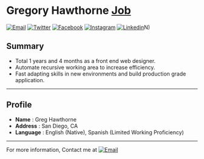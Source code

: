 # Gregory Hawthorne [Job](https://img.shields.io/badge/looking__for__creative_opportunities-true-brightgreen.svg)

<a href="mailto:ghawthorne@me.com">![Email](https://img.shields.io/badge/email-chann@chann.kr-ea4335.svg)</a>
<a href="https://twitter.com/gshawthorne">![Twitter](https://img.shields.io/badge/twitter-channprj-1da1f2.svg)</a>
<a href="https://fb.com/gregory.hawthorne.1">![Facebook](https://img.shields.io/badge/facebook-channprj-3b5998.svg)</a>
<a href="https://instagram.com/greghawthorne/">![Instagram](https://img.shields.io/badge/instagram-channprj-e1306c.svg)</a>
<a href="https://kr.linkedin.com/in/greg-hawthorne-9a568012/">![Linkedin](https://img.shields.io/badge/linkedin-channprj-0077b5.svg)</a>N)


## Summary
- Total 1 years and 4 months as a front end web designer.
- Automate recursive working area to increase efficiency.
- Fast adapting skills in new environments and build production grade application.

----

## Profile
* **Name** : Greg Hawthorne
* **Address** : San Diego, CA
* **Language** :  English (Native), Spanish (Limited Working Proficiency)

----



For more information, Contact me at <a href="mailto:ghawthorne@me.com">![Email](https://img.shields.io/badge/email-ghawthorne@me.com-ea4335.svg)</a>
